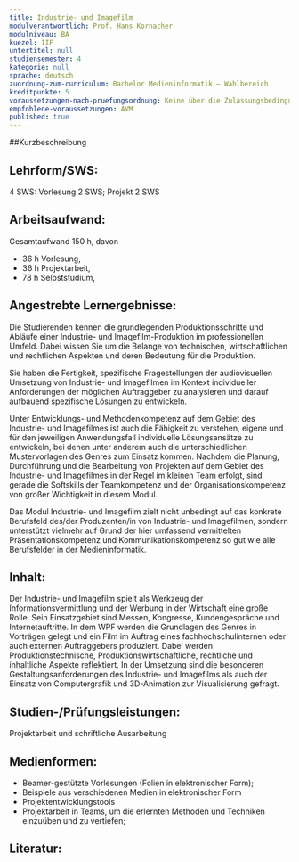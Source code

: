 ```yaml
---
title: Industrie- und Imagefilm  
modulverantwortlich: Prof. Hans Kornacher
modulniveau: BA
kuezel: IIF
untertitel: null
studiensemester: 4
kategorie: null
sprache: deutsch
zuordnung-zum-curriculum: Bachelor Medieninformatik – Wahlbereich
kreditpunkte: 5
voraussetzungen-nach-pruefungsordnung: Keine über die Zulassungsbedingungen hinausgehenden Voraussetzungen
empfohlene-voraussetzungen: AVM
published: true
---
```


##Kurzbeschreibung


## Lehrform/SWS: 
4 SWS: Vorlesung 2 SWS; Projekt 2 SWS

## Arbeitsaufwand: 
Gesamtaufwand 150 h, davon 
- 36 h Vorlesung, 
- 36 h Projektarbeit,  
- 78 h Selbststudium, 

## Angestrebte Lernergebnisse:
Die Studierenden kennen die grundlegenden Produktionsschritte und Abläufe einer Industrie- und Imagefilm-Produktion im professionellen Umfeld. Dabei wissen Sie um die Belange von technischen, wirtschaftlichen und rechtlichen Aspekten und deren Bedeutung für die Produktion.

Sie haben die Fertigkeit, spezifische Fragestellungen der audiovisuellen Umsetzung von Industrie- und Imagefilmen im Kontext individueller Anforderungen der möglichen Auftraggeber zu analysieren und darauf aufbauend spezifische Lösungen zu entwickeln.

Unter Entwicklungs- und Methodenkompetenz auf dem Gebiet des Industrie- und Imagefilmes ist auch die Fähigkeit zu verstehen, eigene und für den jeweiligen Anwendungsfall individuelle Lösungsansätze zu entwickeln, bei denen unter anderem auch die unterschiedlichen Mustervorlagen des Genres zum Einsatz kommen. Nachdem die Planung, Durchführung und die Bearbeitung von Projekten auf dem Gebiet des Industrie- und Imagefilmes in der Regel im kleinen Team erfolgt, sind gerade die Softskills der Teamkompetenz und der Organisationskompetenz von großer Wichtigkeit in diesem Modul.

Das Modul Industrie- und Imagefilm zielt nicht unbedingt auf das konkrete Berufsfeld des/der Produzenten/in von Industrie- und Imagefilmen, sondern unterstützt vielmehr auf Grund der hier umfassend vermittelten Präsentationskompetenz und Kommunikationskompetenz so gut wie alle Berufsfelder in der Medieninformatik.

## Inhalt:
Der Industrie- und Imagefilm spielt als Werkzeug der Informationsvermittlung und der Werbung in der Wirtschaft eine große Rolle. Sein Einsatzgebiet sind Messen, Kongresse, Kundengespräche und Internetauftritte.
In dem WPF werden die Grundlagen des Genres in Vorträgen gelegt und ein Film im Auftrag eines fachhochschulinternen oder auch externen Auftraggebers produziert. Dabei werden Produktionstechnische, Produktionswirtschaftliche, rechtliche und inhaltliche Aspekte reflektiert. In der Umsetzung sind die besonderen Gestaltungsanforderungen des Industrie- und Imagefilms als auch der Einsatz von Computergrafik und 3D-Animation zur Visualisierung gefragt.

## Studien-/Prüfungsleistungen:
Projektarbeit und schriftliche Ausarbeitung

## Medienformen:
- Beamer-gestützte Vorlesungen (Folien in elektronischer Form); 
- Beispiele aus verschiedenen Medien in elektronischer Form
- Projektentwicklungstools
- Projektarbeit in Teams, um die erlernten Methoden und Techniken einzuüben und zu vertiefen;

## Literatur:

